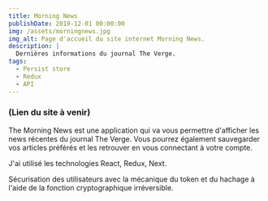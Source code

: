 ```yaml
---
title: Morning News
publishDate: 2019-12-01 00:00:00
img: /assets/morningnews.jpg
img_alt: Page d'accueil du site internet Morning News.
description: |
  Dernières informations du journal The Verge.
tags:
  - Persist store
  - Redux
  - API
---
```


### (Lien du site à venir)

The Morning News est une application qui va vous permettre d'afficher les news récentes du journal The Verge. Vous pourrez également sauvegarder vos articles préférés et les retrouver en vous connectant à votre compte.

J'ai utilisé les technologies React, Redux, Next.

Sécurisation des utilisateurs avec la mécanique du token et du hachage à l'aide de la fonction cryptographique irréversible.